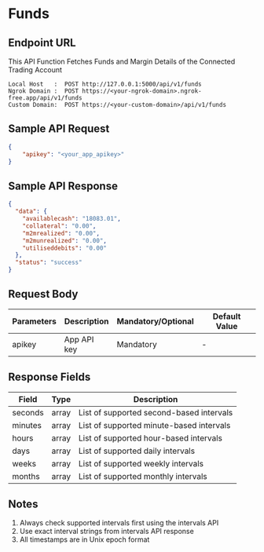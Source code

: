 # Funds

## Endpoint URL

This API Function Fetches Funds and Margin Details of the Connected Trading Account

```http
Local Host   :  POST http://127.0.0.1:5000/api/v1/funds
Ngrok Domain :  POST https://<your-ngrok-domain>.ngrok-free.app/api/v1/funds
Custom Domain:  POST https://<your-custom-domain>/api/v1/funds
```



## Sample API Request

```json
{
    "apikey": "<your_app_apikey>"
}

```

###

## Sample API Response

```json
{
  "data": {
    "availablecash": "18083.01",
    "collateral": "0.00",
    "m2mrealized": "0.00",
    "m2munrealized": "0.00",
    "utiliseddebits": "0.00"
  },
  "status": "success"
}
```



## Request Body



| Parameters | Description | Mandatory/Optional | Default Value |
| ---------- | ----------- | ------------------ | ------------- |
| apikey     | App API key | Mandatory          | -             |



## Response Fields

| Field   | Type  | Description                              |
| ------- | ----- | ---------------------------------------- |
| seconds | array | List of supported second-based intervals |
| minutes | array | List of supported minute-based intervals |
| hours   | array | List of supported hour-based intervals   |
| days    | array | List of supported daily intervals        |
| weeks   | array | List of supported weekly intervals       |
| months  | array | List of supported monthly intervals      |



## Notes



1. Always check supported intervals first using the intervals API
2. Use exact interval strings from intervals API response
3. All timestamps are in Unix epoch format
